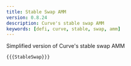 ```yaml
---
title: Stable Swap AMM
version: 0.8.24
description: Curve's stable swap AMM
keywords: [defi, curve, stable, swap, amm]
---
```


Simplified version of Curve's stable swap AMM

```solidity
{{{StableSwap}}}
```
